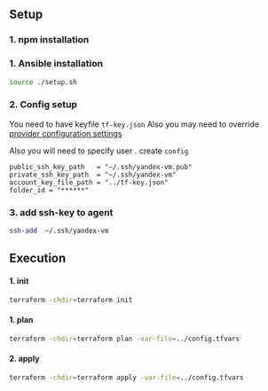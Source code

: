 ## Setup

### 1. npm installation


### 1. Ansible installation


```sh
source ./setup.sh
```

### 2. Config setup

You need to have keyfile ``tf-key.json``
Also you may need to override [provider configuration settings](terraform/variables.tf)

Also you will need to specify user . create ``config``

```
public_ssh_key_path   = "~/.ssh/yandex-vm.pub"
private_ssh_key_path  = "~/.ssh/yandex-vm"
account_key_file_path = "../tf-key.json"
folder_id = "******"
```

### 3. add ssh-key to agent
```sh
ssh-add  ~/.ssh/yandex-vm
```

## Execution

#### 1. init
```sh
terraform -chdir=terraform init
```

#### 1. plan
```sh
terraform -chdir=terraform plan -var-file=../config.tfvars
```

#### 2. apply
```sh
terraform -chdir=terraform apply -var-file=../config.tfvars
```